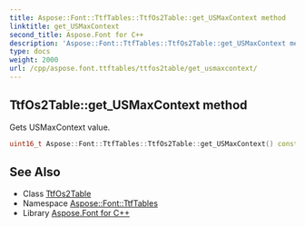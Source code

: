 ```yaml
---
title: Aspose::Font::TtfTables::TtfOs2Table::get_USMaxContext method
linktitle: get_USMaxContext
second_title: Aspose.Font for C++
description: 'Aspose::Font::TtfTables::TtfOs2Table::get_USMaxContext method. Gets USMaxContext value in C++.'
type: docs
weight: 2000
url: /cpp/aspose.font.ttftables/ttfos2table/get_usmaxcontext/
---
```

## TtfOs2Table::get_USMaxContext method


Gets USMaxContext value.

```cpp
uint16_t Aspose::Font::TtfTables::TtfOs2Table::get_USMaxContext() const
```

## See Also

* Class [TtfOs2Table](../)
* Namespace [Aspose::Font::TtfTables](../../)
* Library [Aspose.Font for C++](../../../)
